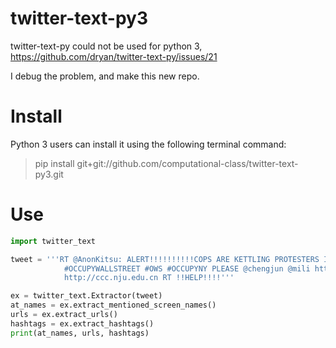 # twitter-text-py3

twitter-text-py could not be used for python 3, https://github.com/dryan/twitter-text-py/issues/21

I debug the problem, and make this new repo. 

# Install

Python 3 users can install it using the following terminal command:

> pip install git+git://github.com/computational-class/twitter-text-py3.git


# Use

```python
import twitter_text

tweet = '''RT @AnonKitsu: ALERT!!!!!!!!!!COPS ARE KETTLING PROTESTERS IN PARK W HELICOPTERS AND PADDYWAGONS!!!! 
            #OCCUPYWALLSTREET #OWS #OCCUPYNY PLEASE @chengjun @mili http://computational-communication.com 
            http://ccc.nju.edu.cn RT !!HELP!!!!'''

ex = twitter_text.Extractor(tweet)
at_names = ex.extract_mentioned_screen_names()
urls = ex.extract_urls()
hashtags = ex.extract_hashtags()
print(at_names, urls, hashtags)

```
